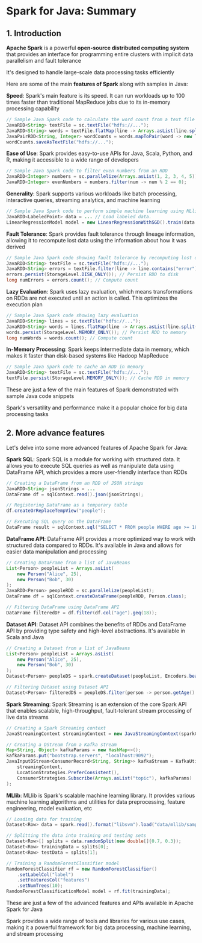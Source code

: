 # Spark for Java: Summary

## 1. Introduction

**Apache Spark** is a powerful **open-source distributed computing system** that provides an interface for programming entire clusters with implicit data parallelism and fault tolerance

It's designed to handle large-scale data processing tasks efficiently

Here are some of the main **features of Spark** along with samples in Java:

**Speed**: Spark's main feature is its speed. It can run workloads up to 100 times faster than traditional MapReduce jobs due to its in-memory processing capability

```java
// Sample Java Spark code to calculate the word count from a text file
JavaRDD<String> textFile = sc.textFile("hdfs://...");
JavaRDD<String> words = textFile.flatMap(line -> Arrays.asList(line.split(" ")).iterator());
JavaPairRDD<String, Integer> wordCounts = words.mapToPair(word -> new Tuple2<>(word, 1)).reduceByKey(Integer::sum);
wordCounts.saveAsTextFile("hdfs://...");
```

**Ease of Use**: Spark provides easy-to-use APIs for Java, Scala, Python, and R, making it accessible to a wide range of developers

```java
// Sample Java Spark code to filter even numbers from an RDD
JavaRDD<Integer> numbers = sc.parallelize(Arrays.asList(1, 2, 3, 4, 5));
JavaRDD<Integer> evenNumbers = numbers.filter(num -> num % 2 == 0);
```

**Generality**: Spark supports various workloads like batch processing, interactive queries, streaming analytics, and machine learning

```java
// Sample Java Spark code to perform simple machine learning using MLlib
JavaRDD<LabeledPoint> data = ... // Load labeled data.
LinearRegressionModel model = new LinearRegressionWithSGD().train(data.rdd());
```

**Fault Tolerance**: Spark provides fault tolerance through lineage information, allowing it to recompute lost data using the information about how it was derived

```java
// Sample Java Spark code showing fault tolerance by recomputing lost data
JavaRDD<String> textFile = sc.textFile("hdfs://...");
JavaRDD<String> errors = textFile.filter(line -> line.contains("error"));
errors.persist(StorageLevel.DISK_ONLY()); // Persist RDD to disk
long numErrors = errors.count(); // Compute count
```

**Lazy Evaluation**: Spark uses lazy evaluation, which means transformations on RDDs are not executed until an action is called. This optimizes the execution plan

```java
// Sample Java Spark code showing lazy evaluation
JavaRDD<String> lines = sc.textFile("hdfs://...");
JavaRDD<String> words = lines.flatMap(line -> Arrays.asList(line.split(" ")).iterator());
words.persist(StorageLevel.MEMORY_ONLY()); // Persist RDD to memory
long numWords = words.count(); // Compute count
```

**In-Memory Processing**: Spark keeps intermediate data in memory, which makes it faster than disk-based systems like Hadoop MapReduce

```java
// Sample Java Spark code to cache an RDD in memory
JavaRDD<String> textFile = sc.textFile("hdfs://...");
textFile.persist(StorageLevel.MEMORY_ONLY()); // Cache RDD in memory
```

These are just a few of the main features of Spark demonstrated with sample Java code snippets

Spark's versatility and performance make it a popular choice for big data processing tasks

## 2. More advance features

Let's delve into some more advanced features of Apache Spark for Java:

**Spark SQL**: Spark SQL is a module for working with structured data. It allows you to execute SQL queries as well as manipulate data using DataFrame API, which provides a more user-friendly interface than RDDs

```java
// Creating a DataFrame from an RDD of JSON strings
JavaRDD<String> jsonStrings = ...
DataFrame df = sqlContext.read().json(jsonStrings);

// Registering DataFrame as a temporary table
df.createOrReplaceTempView("people");

// Executing SQL query on the DataFrame
DataFrame result = sqlContext.sql("SELECT * FROM people WHERE age >= 18");
```

**DataFrame API**: DataFrame API provides a more optimized way to work with structured data compared to RDDs. It's available in Java and allows for easier data manipulation and processing

```java
// Creating DataFrame from a list of JavaBeans
List<Person> peopleList = Arrays.asList(
    new Person("Alice", 25),
    new Person("Bob", 30)
);
JavaRDD<Person> peopleRDD = sc.parallelize(peopleList);
DataFrame df = sqlContext.createDataFrame(peopleRDD, Person.class);

// Filtering DataFrame using DataFrame API
DataFrame filteredDF = df.filter(df.col("age").geq(18));
```

**Dataset API**: Dataset API combines the benefits of RDDs and DataFrame API by providing type safety and high-level abstractions. It's available in Scala and Java

```java
// Creating a Dataset from a list of JavaBeans
List<Person> peopleList = Arrays.asList(
    new Person("Alice", 25),
    new Person("Bob", 30)
);
Dataset<Person> peopleDS = spark.createDataset(peopleList, Encoders.bean(Person.class));

// Filtering Dataset using Dataset API
Dataset<Person> filteredDS = peopleDS.filter(person -> person.getAge() >= 18);
```

**Spark Streaming**: Spark Streaming is an extension of the core Spark API that enables scalable, high-throughput, fault-tolerant stream processing of live data streams

```java
// Creating a Spark Streaming context
JavaStreamingContext streamingContext = new JavaStreamingContext(sparkConf, Durations.seconds(1));

// Creating a DStream from a Kafka stream
Map<String, Object> kafkaParams = new HashMap<>();
kafkaParams.put("bootstrap.servers", "localhost:9092");
JavaInputDStream<ConsumerRecord<String, String>> kafkaStream = KafkaUtils.createDirectStream(
    streamingContext,
    LocationStrategies.PreferConsistent(),
    ConsumerStrategies.Subscribe(Arrays.asList("topic"), kafkaParams)
);
```

**MLlib**: MLlib is Spark's scalable machine learning library. It provides various machine learning algorithms and utilities for data preprocessing, feature engineering, model evaluation, etc

```java
// Loading data for training
Dataset<Row> data = spark.read().format("libsvm").load("data/mllib/sample_libsvm_data.txt");

// Splitting the data into training and testing sets
Dataset<Row>[] splits = data.randomSplit(new double[]{0.7, 0.3});
Dataset<Row> trainingData = splits[0];
Dataset<Row> testData = splits[1];

// Training a RandomForestClassifier model
RandomForestClassifier rf = new RandomForestClassifier()
    .setLabelCol("label")
    .setFeaturesCol("features")
    .setNumTrees(10);
RandomForestClassificationModel model = rf.fit(trainingData);
```

These are just a few of the advanced features and APIs available in Apache Spark for Java

Spark provides a wide range of tools and libraries for various use cases, making it a powerful framework for big data processing, machine learning, and stream processing



